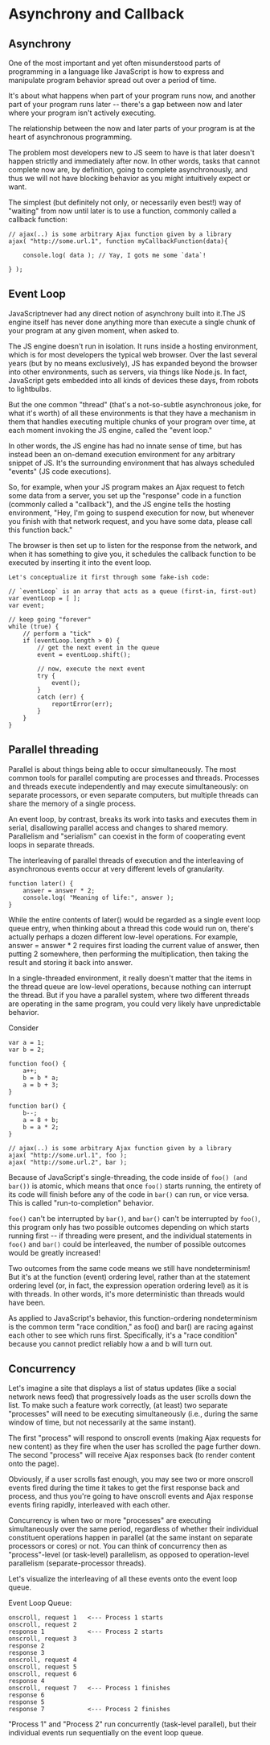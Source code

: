 # Asynchrony and Callback

## Asynchrony
One of the most important and yet often misunderstood parts of programming in a language like JavaScript is how to express and manipulate program behavior spread out over a period of time.

It's about what happens when part of your program runs now, and another part of your program runs later -- there's a gap between now and later where your program isn't actively executing.

The relationship between the now and later parts of your program is at the heart of asynchronous programming.

The problem most developers new to JS seem to have is that later doesn't happen strictly and immediately after now. In other words, tasks that cannot complete now are, by definition, going to complete asynchronously, and thus we will not have blocking behavior as you might intuitively expect or want.

The simplest (but definitely not only, or necessarily even best!) way of "waiting" from now until later is to use a function, commonly called a callback function:

```
// ajax(..) is some arbitrary Ajax function given by a library
ajax( "http://some.url.1", function myCallbackFunction(data){

	console.log( data ); // Yay, I gots me some `data`!

} );
```

## Event Loop

JavaScriptnever had any direct notion of asynchrony built into it.The JS engine itself has never done anything more than execute a single chunk of your program at any given moment, when asked to.

The JS engine doesn't run in isolation. It runs inside a hosting environment, which is for most developers the typical web browser. Over the last several years (but by no means exclusively), JS has expanded beyond the browser into other environments, such as servers, via things like Node.js. In fact, JavaScript gets embedded into all kinds of devices these days, from robots to lightbulbs.



But the one common "thread" (that's a not-so-subtle asynchronous joke, for what it's worth) of all these environments is that they have a mechanism in them that handles executing multiple chunks of your program over time, at each moment invoking the JS engine, called the "event loop."

In other words, the JS engine has had no innate sense of time, but has instead been an on-demand execution environment for any arbitrary snippet of JS. It's the surrounding environment that has always scheduled "events" (JS code executions).

So, for example, when your JS program makes an Ajax request to fetch some data from a server, you set up the "response" code in a function (commonly called a "callback"), and the JS engine tells the hosting environment, "Hey, I'm going to suspend execution for now, but whenever you finish with that network request, and you have some data, please call this function back."

The browser is then set up to listen for the response from the network, and when it has something to give you, it schedules the callback function to be executed by inserting it into the event loop.

    Let's conceptualize it first through some fake-ish code:

```
// `eventLoop` is an array that acts as a queue (first-in, first-out)
var eventLoop = [ ];
var event;

// keep going "forever"
while (true) {
	// perform a "tick"
	if (eventLoop.length > 0) {
		// get the next event in the queue
		event = eventLoop.shift();

		// now, execute the next event
		try {
			event();
		}
		catch (err) {
			reportError(err);
		}
	}
}
```

## Parallel threading

Parallel is about things being able to occur simultaneously. The most common tools for parallel computing are processes and threads. Processes and threads execute independently and may execute simultaneously: on separate processors, or even separate computers, but multiple threads can share the memory of a single process.

An event loop, by contrast, breaks its work into tasks and executes them in serial, disallowing parallel access and changes to shared memory. Parallelism and "serialism" can coexist in the form of cooperating event loops in separate threads.

The interleaving of parallel threads of execution and the interleaving of asynchronous events occur at very different levels of granularity.

```
function later() {
	answer = answer * 2;
	console.log( "Meaning of life:", answer );
}
```

While the entire contents of later() would be regarded as a single event loop queue entry, when thinking about a thread this code would run on, there's actually perhaps a dozen different low-level operations. For example, answer = answer * 2 requires first loading the current value of answer, then putting 2 somewhere, then performing the multiplication, then taking the result and storing it back into answer.

In a single-threaded environment, it really doesn't matter that the items in the thread queue are low-level operations, because nothing can interrupt the thread. But if you have a parallel system, where two different threads are operating in the same program, you could very likely have unpredictable behavior.

Consider

```
var a = 1;
var b = 2;

function foo() {
	a++;
	b = b * a;
	a = b + 3;
}

function bar() {
	b--;
	a = 8 + b;
	b = a * 2;
}

// ajax(..) is some arbitrary Ajax function given by a library
ajax( "http://some.url.1", foo );
ajax( "http://some.url.2", bar );
```

Because of JavaScript's single-threading, the code inside of `foo() (and bar())` is atomic, which means that once `foo()` starts running, the entirety of its code will finish before any of the code in `bar()` can run, or vice versa. This is called "run-to-completion" behavior.

`foo()` can't be interrupted by `bar()`, and `bar()` can't be interrupted by `foo()`, this program only has two possible outcomes depending on which starts running first -- if threading were present, and the individual statements in `foo()` and `bar()` could be interleaved, the number of possible outcomes would be greatly increased!

Two outcomes from the same code means we still have nondeterminism! But it's at the function (event) ordering level, rather than at the statement ordering level (or, in fact, the expression operation ordering level) as it is with threads. In other words, it's more deterministic than threads would have been.

As applied to JavaScript's behavior, this function-ordering nondeterminism is the common term "race condition," as foo() and bar() are racing against each other to see which runs first. Specifically, it's a "race condition" because you cannot predict reliably how a and b will turn out.

## Concurrency

Let's imagine a site that displays a list of status updates (like a social network news feed) that progressively loads as the user scrolls down the list. To make such a feature work correctly, (at least) two separate "processes" will need to be executing simultaneously (i.e., during the same window of time, but not necessarily at the same instant).

The first "process" will respond to onscroll events (making Ajax requests for new content) as they fire when the user has scrolled the page further down. The second "process" will receive Ajax responses back (to render content onto the page).

Obviously, if a user scrolls fast enough, you may see two or more onscroll events fired during the time it takes to get the first response back and process, and thus you're going to have onscroll events and Ajax response events firing rapidly, interleaved with each other.

Concurrency is when two or more "processes" are executing simultaneously over the same period, regardless of whether their individual constituent operations happen in parallel (at the same instant on separate processors or cores) or not. You can think of concurrency then as "process"-level (or task-level) parallelism, as opposed to operation-level parallelism (separate-processor threads).

Let's visualize the interleaving of all these events onto the event loop queue.

Event Loop Queue:

```
onscroll, request 1   <--- Process 1 starts
onscroll, request 2
response 1            <--- Process 2 starts
onscroll, request 3
response 2
response 3
onscroll, request 4
onscroll, request 5
onscroll, request 6
response 4
onscroll, request 7   <--- Process 1 finishes
response 6
response 5
response 7            <--- Process 2 finishes
```

"Process 1" and "Process 2" run concurrently (task-level parallel), but their individual events run sequentially on the event loop queue.
